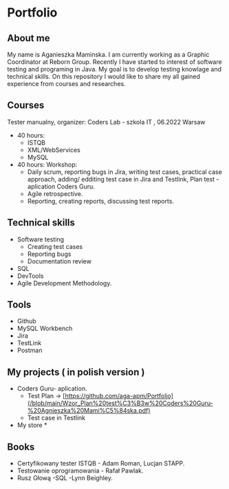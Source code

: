 # Portfolio
## About me
My name is Aganieszka Maminska. I am currently working as a Graphic Coordinator at Reborn Group. Recently I have started to interest of software testing and programing in Java. My goal is to develop testing knowlage and technical skills. On this repository I would like to share my all gained experience from courses and researches.
## Courses
Tester manualny,
organizer: Coders Lab - szkola IT , 06.2022 Warsaw
* 40 hours: 
  * ISTQB
  * XML/WebServices
  * MySQL
* 40 hours: Workshop:
  * Daily scrum, reporting bugs in Jira, writing test cases, practical case approach,
adding/ edditing test case in Jira and Testlink, Plan test - aplication Coders Guru.
  * Agile retrospective. 
  * Reporting, creating reports, discussing test reports.
## Technical skills
 * Software testing
   * Creating test cases
   * Reporting bugs
   * Documentation review
 * SQL
 * DevTools
 * Agile Development Methodology.
## Tools
 * Github
 * MySQL Workbench
 * Jira
 * TestLink
 * Postman
## My projects ( in polish version )
 * Coders Guru- aplication.
   * Test Plan -> [https://github.com/aga-apm/Portfolio](/blob/main/Wzor_Plan%20test%C3%B3w%20Coders%20Guru-%20Agnieszka%20Mami%C5%84ska.pdf)
   * Test case in Testlink
 * My store
   * 
## Books
 * Certyfikowany tester ISTQB - Adam Roman, Lucjan STAPP.
 * Testowanie oprogramowania - Rafał Pawlak.
 * Rusz Głową -SQL -Lynn Beighley.

